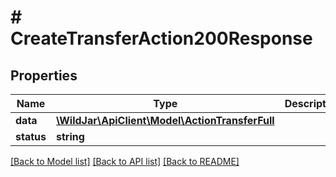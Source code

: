 # # CreateTransferAction200Response

## Properties

Name | Type | Description | Notes
------------ | ------------- | ------------- | -------------
**data** | [**\WildJar\ApiClient\Model\ActionTransferFull**](ActionTransferFull.md) |  | [optional]
**status** | **string** |  | [optional]

[[Back to Model list]](../../README.md#models) [[Back to API list]](../../README.md#endpoints) [[Back to README]](../../README.md)
